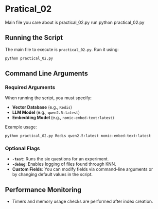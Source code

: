 # Pratical_02

Main file you care about is practical_02.py run python practical_02.py

## Running the Script

The main file to execute is `practical_02.py`. Run it using:

```bash
python practical_02.py
```

## Command Line Arguments

### Required Arguments

When running the script, you must specify:

- **Vector Database** (e.g., `Redis`)
- **LLM Model** (e.g., `qwen2.5:latest`)
- **Embedding Model** (e.g., `nomic-embed-text:latest`)

Example usage:

```bash
python practical_02.py Redis qwen2.5:latest nomic-embed-text:latest
```

### Optional Flags

- **`-test`**: Runs the six questions for an experiment.
- **`-debug`**: Enables logging of files found through KNN.
- **Custom Fields**: You can modify fields via command-line arguments or by changing default values in the script.

## Performance Monitoring

- Timers and memory usage checks are performed after index creation.
